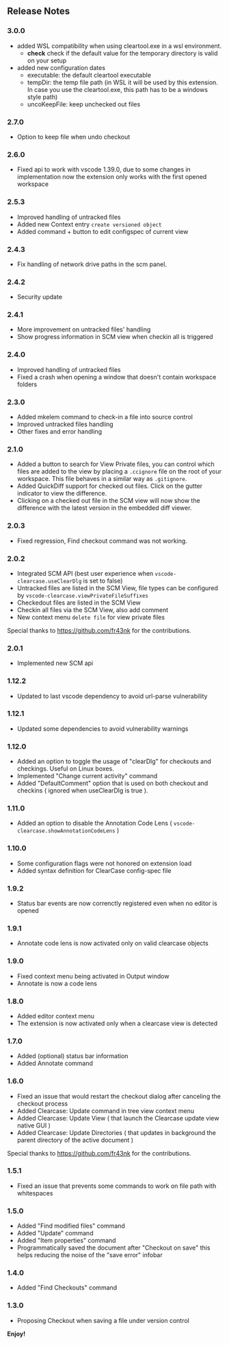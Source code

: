 ## Release Notes

### 3.0.0
* added WSL compatibility when using cleartool.exe in a wsl environment.
  * **check** check if the default value for the temporary directory is valid on your setup
* added new configuration dates
  * executable: the default cleartool executable
  * tempDir: the temp file path (in WSL it will be used by this extension. In case you use the cleartool.exe, this path has to be a windows style path)
  * uncoKeepFile: keep unchecked out files

### 2.7.0
* Option to keep file when undo checkout

### 2.6.0
* Fixed api to work with vscode 1.39.0, due to some changes in implementation now the extension only works with the first opened workspace

### 2.5.3
* Improved handling of untracked files
* Added new Context entry `create versioned object`
* Added command + button to edit configspec of current view

### 2.4.3
* Fix handling of network drive paths in the scm panel.

### 2.4.2
* Security update

### 2.4.1
* More improvement on untracked files' handling
* Show progress information in SCM view when checkin all is triggered

### 2.4.0
* Improved handling of untracked files
* Fixed a crash when opening a window that doesn't contain workspace folders

### 2.3.0
* Added mkelem command to check-in a file into source control
* Improved untracked files handling
* Other fixes and error handling

### 2.1.0
* Added a button to search for View Private files, you can control which files are added to the view by placing a `.ccignore`
  file on the root of your workspace. This file behaves in a similar way as `.gitignore`.
* Added QuickDiff support for checked out files. Click on the gutter indicator to view the difference.
* Clicking on a checked out file in the SCM view will now show the difference with the latest version in the embedded diff viewer.

### 2.0.3
* Fixed regression, Find checkout command was not working.

### 2.0.2
* Integrated SCM API (best user experience when `vscode-clearcase.useClearDlg` is set to false)
* Untracked files are listed in the SCM View, file types can be configured by `vscode-clearcase.viewPrivateFileSuffixes`
* Checkedout files are listed in the SCM View
* Checkin all files via the SCM View, also add comment
* New context menu `delete file` for view private files

Special thanks to https://github.com/fr43nk for the contributions.

### 2.0.1
* Implemented new SCM api

### 1.12.2
* Updated to last vscode dependency to avoid url-parse vulnerability

### 1.12.1
* Updated some dependencies to avoid vulnerability warnings

### 1.12.0
* Added an option to toggle the usage of "clearDlg" for checkouts and checkings. Useful on Linux boxes.
* Implemented "Change current activity" command
* Added "DefaultComment" option that is used on both checkout and checkins ( ignored when useClearDlg is true ).

### 1.11.0
* Added an option to disable the Annotation Code Lens ( `vscode-clearcase.showAnnotationCodeLens` )

### 1.10.0
* Some configuration flags were not honored on extension load
* Added syntax definition for ClearCase config-spec file

### 1.9.2
* Status bar events are now correnctly registered even when no editor is opened

### 1.9.1
* Annotate code lens is now activated only on valid clearcase objects

### 1.9.0
* Fixed context menu being activated in Output window
* Annotate is now a code lens

### 1.8.0
* Added editor context menu
* The extension is now activated only when a clearcase view is detected

### 1.7.0
* Added (optional) status bar information
* Added Annotate command

### 1.6.0
* Fixed an issue that would restart the checkout dialog after canceling the checkout process
* Added Clearcase: Update command in tree view context menu
* Added Clearcase: Update View ( that launch the Clearcase update view native GUI )
* Added Clearcase: Update Directories ( that updates in background the parent directory of the active document )

Special thanks to https://github.com/fr43nk for the contributions.

### 1.5.1
* Fixed an issue that prevents some commands to work on file path with whitespaces

### 1.5.0
* Added "Find modified files" command
* Added "Update" command
* Added "Item properties" command
* Programmatically saved the document after "Checkout on save"
  this helps reducing the noise of the "save error" infobar

### 1.4.0
* Added "Find Checkouts" command

### 1.3.0
* Proposing Checkout when saving a file under version control

**Enjoy!**